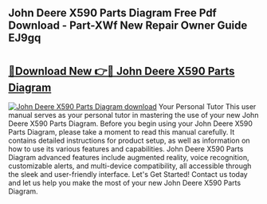## John Deere X590 Parts Diagram Free Pdf Download - Part-XWf New Repair Owner Guide EJ9gq

# <h2><a href="http://dfp8gdo.blite.top/?on=John+Deere+X590+Parts+Diagram">🔗Download New 👉🔴 John Deere X590 Parts Diagram</a></h2>

[![John Deere X590 Parts Diagram download](https://i.imgur.com/lujVjoI.png)](http://dfp8gdo.blite.top/?on=John+Deere+X590+Parts+Diagram)
Your Personal Tutor This user manual serves as your personal tutor in mastering the use of your new John Deere X590 Parts Diagram. Before you begin using your John Deere X590 Parts Diagram, please take a moment to read this manual carefully. It contains detailed instructions for product setup, as well as information on how to use its various features and capabilities. John Deere X590 Parts Diagram advanced features include augmented reality, voice recognition, customizable alerts, and multi-device compatibility, all accessible through the sleek and user-friendly interface. Let's Get Started! Contact us today and let us help you make the most of your new John Deere X590 Parts Diagram.
